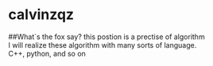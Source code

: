 # calvinzqz
##What`s the fox say?
this postion is a prectise of algorithm <br>
I will realize these algorithm with many sorts of language. <br>
C++, python, and so on <br>
